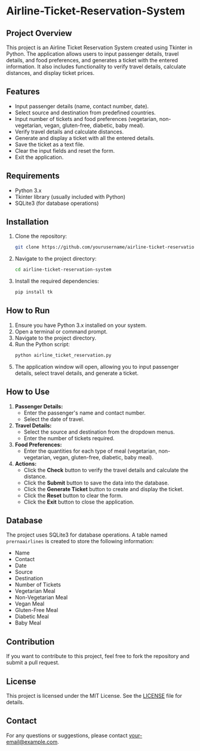 # Airline-Ticket-Reservation-System

## Project Overview
This project is an Airline Ticket Reservation System created using Tkinter in Python. The application allows users to input passenger details, travel details, and food preferences, and generates a ticket with the entered information. It also includes functionality to verify travel details, calculate distances, and display ticket prices.

## Features
- Input passenger details (name, contact number, date).
- Select source and destination from predefined countries.
- Input number of tickets and food preferences (vegetarian, non-vegetarian, vegan, gluten-free, diabetic, baby meal).
- Verify travel details and calculate distances.
- Generate and display a ticket with all the entered details.
- Save the ticket as a text file.
- Clear the input fields and reset the form.
- Exit the application.

## Requirements
- Python 3.x
- Tkinter library (usually included with Python)
- SQLite3 (for database operations)

## Installation
1. Clone the repository:
   ```bash
   git clone https://github.com/yourusername/airline-ticket-reservation-system.git
   ```
2. Navigate to the project directory:
   ```bash
   cd airline-ticket-reservation-system
   ```
3. Install the required dependencies:
   ```bash
   pip install tk
   ```

## How to Run
1. Ensure you have Python 3.x installed on your system.
2. Open a terminal or command prompt.
3. Navigate to the project directory.
4. Run the Python script:
   ```bash
   python airline_ticket_reservation.py
   ```
5. The application window will open, allowing you to input passenger details, select travel details, and generate a ticket.

## How to Use
1. **Passenger Details:**
   - Enter the passenger's name and contact number.
   - Select the date of travel.
2. **Travel Details:**
   - Select the source and destination from the dropdown menus.
   - Enter the number of tickets required.
3. **Food Preferences:**
   - Enter the quantities for each type of meal (vegetarian, non-vegetarian, vegan, gluten-free, diabetic, baby meal).
4. **Actions:**
   - Click the **Check** button to verify the travel details and calculate the distance.
   - Click the **Submit** button to save the data into the database.
   - Click the **Generate Ticket** button to create and display the ticket.
   - Click the **Reset** button to clear the form.
   - Click the **Exit** button to close the application.

## Database
The project uses SQLite3 for database operations. A table named `prernaairlines` is created to store the following information:
- Name
- Contact
- Date
- Source
- Destination
- Number of Tickets
- Vegetarian Meal
- Non-Vegetarian Meal
- Vegan Meal
- Gluten-Free Meal
- Diabetic Meal
- Baby Meal

## Contribution
If you want to contribute to this project, feel free to fork the repository and submit a pull request.

## License
This project is licensed under the MIT License. See the [LICENSE](LICENSE) file for details.

## Contact
For any questions or suggestions, please contact [your-email@example.com](mailto:your-email@example.com).
